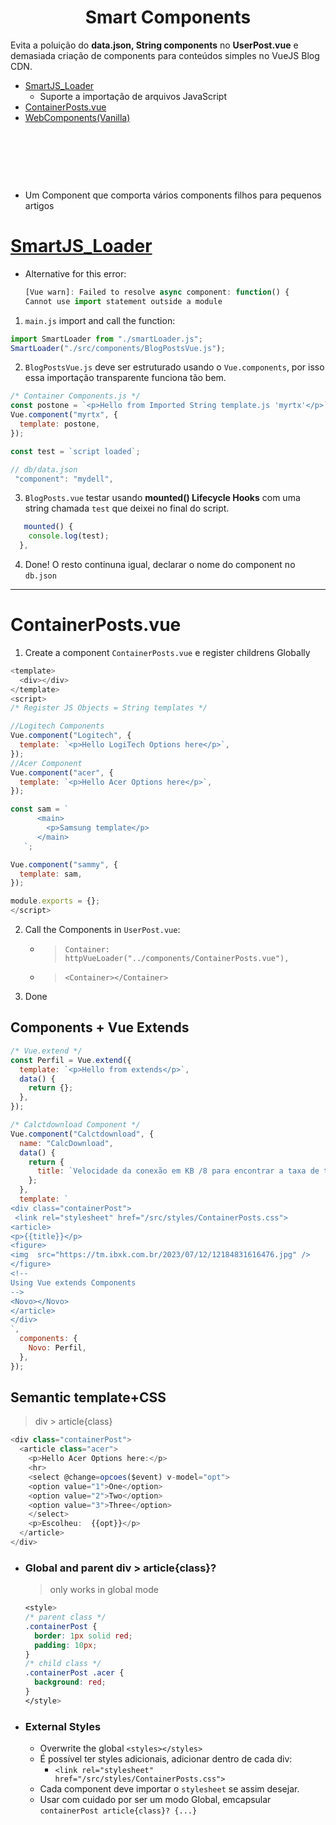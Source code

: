 <h1 align="center">Smart Components</h1>

Evita a poluição do **data.json, String components** no **UserPost.vue** e demasiada criação de components para conteúdos simples no VueJS Blog CDN.

- [SmartJS_Loader](#SmartJS_Loader)
  - Suporte a importação de arquivos JavaScript
- [ContainerPosts.vue](#ContainerPostsvue)
- [WebComponents(Vanilla)](https://github.com/geraldotech/DevMap/tree/main/JavaScript/assets/thread/Web-Components)

&nbsp;

&nbsp;

&nbsp;

- Um Component que comporta vários components filhos para pequenos artigos

# [SmartJS_Loader](https://github.com/geraldotech/DevMap/tree/main/Vue/SmartJS_Loader)

- Alternative for this error:
  ```js
  [Vue warn]: Failed to resolve async component: function() {
  Cannot use import statement outside a module
  ```

1. `main.js` import and call the function:

```js
import SmartLoader from "./smartLoader.js";
SmartLoader("./src/components/BlogPostsVue.js");
```

2. `BlogPostsVue.js` deve ser estruturado usando o `Vue.components`, por isso essa importação transparente funciona tão bem.

```js
/* Container Components.js */
const postone = `<p>Hello from Imported String template.js 'myrtx'</p>`;
Vue.component("myrtx", {
  template: postone,
});

const test = `script loaded`;

// db/data.json
 "component": "mydell",
```

3. `BlogPosts.vue` testar usando **mounted() Lifecycle Hooks** com uma string chamada `test` que deixei no final do script.

```js
   mounted() {
    console.log(test);
  },
```

4. Done! O resto continuna igual, declarar o nome do component no `db.json`

<hr>

# ContainerPosts.vue

1. Create a component `ContainerPosts.vue` e register childrens Globally

```javascript
<template>
  <div></div>
</template>
<script>
/* Register JS Objects = String templates */

//Logitech Components
Vue.component("Logitech", {
  template: `<p>Hello LogiTech Options here</p>`,
});
//Acer Component
Vue.component("acer", {
  template: `<p>Hello Acer Options here</p>`,
});

const sam = `
      <main>
        <p>Samsung template</p>
      </main>
   `;

Vue.component("sammy", {
  template: sam,
});

module.exports = {};
</script>

```

2. Call the Components in `UserPost.vue`:

   - > `Container: httpVueLoader("../components/ContainerPosts.vue"),`
   - > `<Container></Container>`

3. Done

## Components + Vue Extends

```js
/* Vue.extend */
const Perfil = Vue.extend({
  template: `<p>Hello from extends</p>`,
  data() {
    return {};
  },
});

/* Calctdownload Component */
Vue.component("Calctdownload", {
  name: "CalcDownload",
  data() {
    return {
      title: `Velocidade da conexão em KB /8 para encontrar a taxa de transmissão exe:`,
    };
  },
  template: `  
<div class="containerPost">
 <link rel="stylesheet" href="/src/styles/ContainerPosts.css">
<article>
<p>{{title}}</p>
<figure>
<img  src="https://tm.ibxk.com.br/2023/07/12/12184831616476.jpg" />
</figure>
<!-- 
Using Vue extends Components 
-->
<Novo></Novo>
</article>
</div>
`,
  components: {
    Novo: Perfil,
  },
});
```

## Semantic template+CSS

> div > article{class}

```js
<div class="containerPost">
  <article class="acer">
    <p>Hello Acer Options here:</p>
    <hr>
    <select @change=opcoes($event) v-model="opt">
    <option value="1">One</option>
    <option value="2">Two</option>
    <option value="3">Three</option>
    </select>
    <p>Escolheu:  {{opt}}</p>
  </article>
</div>
```

- ### Global and parent div > article{class}?

  > only works in global mode

  ```css
  <style>
  /* parent class */
  .containerPost {
    border: 1px solid red;
    padding: 10px;
  }
  /* child class */
  .containerPost .acer {
    background: red;
  }
  </style>
  ```

- ### External Styles

  - Overwrite the global `<styles></styles>`
  - É possível ter styles adicionais, adicionar dentro de cada div:
    - `<link rel="stylesheet" href="/src/styles/ContainerPosts.css">`
  - Cada component deve importar o `stylesheet` se assim desejar.
  - Usar com cuidado por ser um modo Global, emcapsular `containerPost article{class}? {...}`
